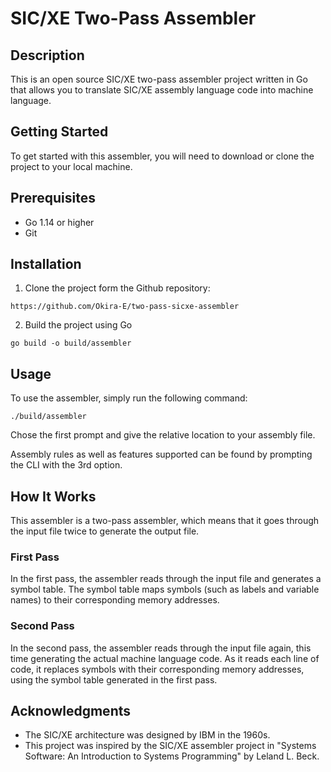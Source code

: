 # SIC/XE Two-Pass Assembler
## Description
This is an open source SIC/XE two-pass assembler project written in Go that allows you to translate SIC/XE assembly language code into machine language.

## Getting Started
To get started with this assembler, you will need to download or clone the project to your local machine.

## Prerequisites
- Go 1.14 or higher
- Git

## Installation
1. Clone the project form the Github repository:
```shell
https://github.com/Okira-E/two-pass-sicxe-assembler
```
2. Build the project using Go
```shell
go build -o build/assembler
```

## Usage
To use the assembler, simply run the following command:
```shell
./build/assembler
```
Chose the first prompt and give the relative location to your assembly file.

Assembly rules as well as features supported can be found by prompting the CLI with the 3rd option.

## How It Works
This assembler is a two-pass assembler, which means that it goes through the input file twice to generate the output file.

### First Pass
In the first pass, the assembler reads through the input file and generates a symbol table. The symbol table maps symbols (such as labels and variable names) to their corresponding memory addresses.

### Second Pass
In the second pass, the assembler reads through the input file again, this time generating the actual machine language code. As it reads each line of code, it replaces symbols with their corresponding memory addresses, using the symbol table generated in the first pass.

## Acknowledgments
- The SIC/XE architecture was designed by IBM in the 1960s.
- This project was inspired by the SIC/XE assembler project in "Systems Software: An Introduction to Systems Programming" by Leland L. Beck.

